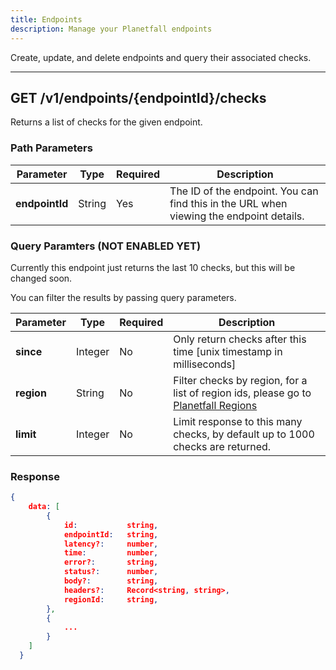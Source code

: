 ```yaml
---
title: Endpoints
description: Manage your Planetfall endpoints
---
```


Create, update, and delete endpoints and query their associated checks.

---

## **GET /v1/endpoints/{endpointId}/checks**

Returns a list of checks for the given endpoint.


### Path Parameters

| Parameter      | Type   | Required | Description                                                                             |
| -------------- | ------ | -------- | --------------------------------------------------------------------------------------- |
| **endpointId** | String | Yes      | The ID of the endpoint. You can find this in the URL when viewing the endpoint details. |
 
### Query Paramters (NOT ENABLED YET)

Currently this endpoint just returns the last 10 checks, but this will be changed soon.

You can filter the results by passing query parameters.

| Parameter  | Type    | Required | Description                                                                                         |
| ---------- | ------- | -------- | --------------------------------------------------------------------------------------------------- |
| **since**  | Integer | No       | Only return checks after this time [unix timestamp in milliseconds]                                 |
| **region** | String  | No       | Filter checks by region, for a list of region ids, please go to [Planetfall Regions](/docs/regions) |
| **limit**  | Integer | No       | Limit response to this many checks, by default up to 1000 checks are returned.                      | 

### Response

```json
{
    data: [
        {
            id:           string,
            endpointId:   string,
            latency?:     number,
            time:         number,
            error?:       string,
            status?:      number,
            body?:        string,
            headers?:     Record<string, string>,
            regionId:     string,
        },
        {
            ...
        }
    ]
  }
```
